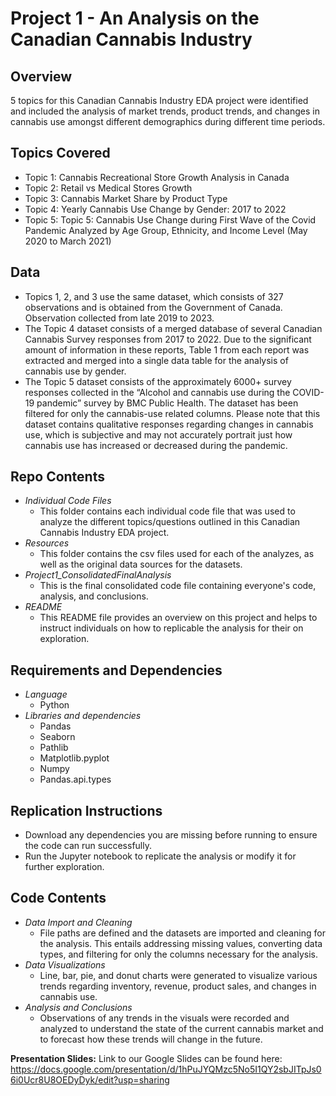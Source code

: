 # Project 1 - An Analysis on the Canadian Cannabis Industry 
## __Overview__
5 topics for this Canadian Cannabis Industry EDA project were identified and included the analysis of market trends, product trends, and changes in cannabis use amongst different demographics during different time periods. 

## __Topics Covered__
- Topic 1: Cannabis Recreational Store Growth Analysis in Canada
- Topic 2: Retail vs Medical Stores Growth
- Topic 3: Cannabis Market Share by Product Type
- Topic 4: Yearly Cannabis Use Change by Gender: 2017 to 2022
- Topic 5: Topic 5: Cannabis Use Change during First Wave of the Covid Pandemic Analyzed by Age Group, Ethnicity, and Income Level (May 2020 to March 2021)

## __Data__
- Topics 1, 2, and 3 use the same dataset, which consists of 327 observations and is obtained from the Government of Canada. Observation collected from late 2019 to 2023.
- The Topic 4 dataset consists of a merged database of several Canadian Cannabis Survey responses from 2017 to 2022. Due to the significant amount of information in these reports, Table 1 from each report was extracted and merged into a single data table for the analysis of cannabis use by gender. 
- The Topic 5 dataset consists of the approximately 6000+ survey responses collected in the “Alcohol and cannabis use during the COVID-19 pandemic” survey by BMC Public Health. The dataset has been filtered for only the cannabis-use related columns. Please note that this dataset contains qualitative responses regarding changes in cannabis use, which is subjective and may not accurately portrait just how cannabis use has increased or decreased during the pandemic.

## __Repo Contents__
- *Individual Code Files*
    - This folder contains each individual code file that was used to analyze the different topics/questions outlined in this Canadian Cannabis Industry EDA project. 
- *Resources*
    - This folder contains the csv files used for each of the analyzes, as well as the original data sources for the datasets. 
- *Project1_ConsolidatedFinalAnalysis*
    - This is the final consolidated code file containing everyone's code, analysis, and conclusions. 
- *README*
    - This README file provides an overview on this project and helps to instruct individuals on how to replicable the analysis for their on exploration. 


## __Requirements and Dependencies__
- *Language*
    - Python
- *Libraries and dependencies*
    - Pandas
    - Seaborn
    - Pathlib
    - Matplotlib.pyplot 
    - Numpy
    - Pandas.api.types 

## __Replication Instructions__
- Download any dependencies you are missing before running to ensure the code can run successfully. 
- Run the Jupyter notebook to replicate the analysis or modify it for further exploration. 

## __Code Contents__
- *Data Import and Cleaning*
    - File paths are defined and the datasets are imported and cleaning for the analysis. This entails addressing missing values, converting data types, and filtering for only the columns necessary for the analysis.
- *Data Visualizations* 
    - Line, bar, pie, and donut charts were generated to visualize various trends regarding inventory, revenue, product sales, and changes in cannabis use. 
- *Analysis and Conclusions*
    - Observations of any trends in the visuals were recorded and analyzed to understand the state of the current cannabis market and to forecast how these trends will change in the future. 

__Presentation Slides:__ Link to our Google Slides can be found here: https://docs.google.com/presentation/d/1hPuJYQMzc5No5I1QY2sbJITpJs06i0Ucr8U8OEDyDyk/edit?usp=sharing
